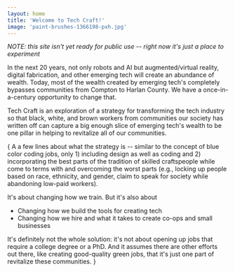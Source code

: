 ```yaml
---
layout: home
title: 'Welcome to Tech Craft!'
image: 'paint-brushes-1366198-pxh.jpg'
---
```



*NOTE: this site isn't yet ready for public use -- right now it's just a place to experiment*

In the next 20 years, not only robots and AI but augmented/virtual reality, digital fabrication, and other emerging tech will create an abundance of wealth. Today, most of the wealth created by emerging tech's completely bypasses communities from Compton to Harlan County. We have a once-in-a-century opportunity to change that.

Tech Craft is an exploration of a strategy for transforming the tech industry so that black, white, and brown workers from communities our society has written off can capture a big enough slice of emerging tech's wealth to be one pillar in helping to revitalize all of our communities.

{ A a few lines about what the strategy is -- similar to the concept of blue color coding jobs, only 1) including design as well as coding and 2) incorporating the best parts of the tradition of skilled craftspeople while come to terms with and overcoming the worst parts (e.g., locking up people based on race, ethnicity, and gender, claim to speak for society while abandoning low-paid workers).

It's about changing how we train. But it's also about
- Changing how we build the tools for creating tech
- Changing how we hire and what it takes to create co-ops and small businesses

It's definitely not the whole solution: it's not about opening up jobs that require a college degree or a PhD. And it assumes there are other efforts out there, like creating good-quality green jobs, that it's just one part of revitalize these communities.
}
